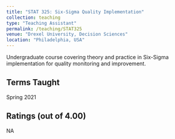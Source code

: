 ```yaml
---
title: "STAT 325: Six-Sigma Quality Implementation"
collection: teaching
type: "Teaching Assistant"
permalink: /teaching/STAT325
venue: "Drexel University, Decision Sciences"
location: "Philadelphia, USA"
---
```


Undergraduate course covering theory and practice in Six-Sigma implementation for quality monitoring and improvement.

## Terms Taught
Spring 2021

## Ratings (out of 4.00)
NA
